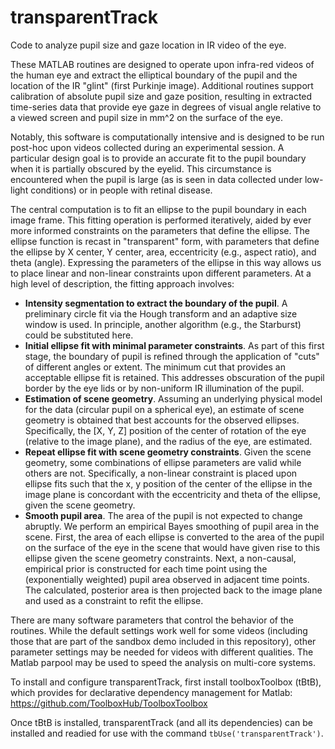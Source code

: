 # transparentTrack
Code to analyze pupil size and gaze location in IR video of the eye.

These MATLAB routines are designed to operate upon infra-red videos of the human eye and extract the elliptical boundary of the pupil and the location of the IR "glint" (first Purkinje image). Additional routines support calibration of absolute pupil size and gaze position, resulting in extracted time-series data that provide eye gaze in degrees of visual angle relative to a viewed screen and pupil size in mm^2 on the surface of the eye.

Notably, this software is computationally intensive and is designed to be run post-hoc upon videos collected during an experimental session. A particular design goal is to provide an accurate fit to the pupil boundary when it is partially obscured by the eyelid. This circumstance is encountered when the pupil is large (as is seen in data collected under low-light conditions) or in people with retinal disease.

The central computation is to fit an ellipse to the pupil boundary in each image frame. This fitting operation is performed iteratively, aided by ever more informed constraints on the parameters that define the ellipse. The ellipse function is recast in "transparent" form, with parameters that define the ellipse by X center, Y center, area, eccentricity (e.g., aspect ratio), and theta (angle). Expressing the parameters of the ellipse in this way allows us to place linear and non-linear constraints upon different parameters. At a high level of description, the fitting approach involves:

- **Intensity segmentation to extract the boundary of the pupil**. A preliminary circle fit via the Hough transform and an adaptive size window is used. In principle, another algorithm (e.g., the Starburst) could be substituted here.
- **Initial ellipse fit with minimal parameter constraints**. As part of this first stage, the boundary of pupil is refined through the application of "cuts" of different angles or extent. The minimum cut that provides an acceptable ellipse fit is retained. This addresses obscuration of the pupil border by the eye lids or by non-uniform IR illumination of the pupil.
- **Estimation of scene geometry**. Assuming an underlying physical model for the data (circular pupil on a spherical eye), an estimate of scene geometry is obtained that best accounts for the observed ellipses. Specifically, the [X, Y, Z] position of the center of rotation of the eye (relative to the image plane), and the radius of the eye, are estimated.
- **Repeat ellipse fit with scene geometry constraints**. Given the scene geometry, some combinations of ellipse parameters are valid while others are not. Specifically, a non-linear constraint is placed upon ellipse fits such that the x, y position of the center of the ellipse in the image plane is concordant with the eccentricity and theta of the ellipse, given the scene geometry.
- **Smooth pupil area**. The area of the pupil is not expected to change abruptly. We perform an empirical Bayes smoothing of pupil area in the scene. First, the area of each ellipse is converted to the area of the pupil on the surface of the eye in the scene that would have given rise to this ellipse given the scene geometry constraints. Next, a non-causal, empirical prior is constructed for each time point using the (exponentially weighted) pupil area observed in adjacent time points. The calculated, posterior area is then projected back to the image plane and used as a constraint to refit the ellipse.

There are many software parameters that control the behavior of the routines. While the default settings work well for some videos (including those that are part of the sandbox demo included in this repository), other parameter settings may be needed for videos with different qualities. The Matlab parpool may be used to speed the analysis on multi-core systems.

To install and configure transparentTrack, first install toolboxToolbox (tBtB), which provides for declarative dependency management for Matlab: https://github.com/ToolboxHub/ToolboxToolbox

Once tBtB is installed, transparentTrack (and all its dependencies) can be installed and readied for use with the command `tbUse('transparentTrack')`.
